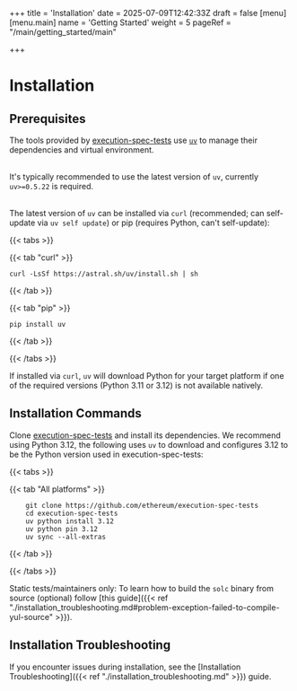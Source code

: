 +++
title = 'Installation'
date = 2025-07-09T12:42:33Z
draft = false
[menu]
  [menu.main]
    name = 'Getting Started'
    weight = 5
    pageRef = "/main/getting_started/main"
    
+++

# Installation

## Prerequisites

The tools provided by [execution-spec-tests](https://github.com/ethereum/execution-spec-tests) use [`uv`](https://docs.astral.sh/uv/) to manage their dependencies and virtual environment.<br><br>

It's typically recommended to use the latest version of `uv`, currently `uv>=0.5.22` is required.<br><br>

The latest version of `uv` can be installed via `curl` (recommended; can self-update via `uv self update`) or pip (requires Python, can't self-update):

{{< tabs >}}

{{< tab "curl" >}}
```console
curl -LsSf https://astral.sh/uv/install.sh | sh
```
{{< /tab >}}

{{< tab "pip" >}}
```console
pip install uv
```
{{< /tab >}}

{{< /tabs >}}

If installed via `curl`, `uv` will download Python for your target platform if one of the required versions (Python 3.11 or 3.12) is not available natively.

## Installation Commands

Clone [execution-spec-tests](https://github.com/ethereum/execution-spec-tests) and install its dependencies. We recommend using Python 3.12, the following uses `uv` to download and configures 3.12 to be the Python version used in execution-spec-tests:

{{< tabs >}}

{{< tab "All platforms" >}}
```console
    git clone https://github.com/ethereum/execution-spec-tests
    cd execution-spec-tests
    uv python install 3.12
    uv python pin 3.12
    uv sync --all-extras
```
{{< /tab >}}

{{< /tabs >}}


Static tests/maintainers only: To learn how to build the `solc` binary from source (optional) follow [this guide]({{< ref "./installation_troubleshooting.md#problem-exception-failed-to-compile-yul-source" >}}).

## Installation Troubleshooting

If you encounter issues during installation, see the [Installation Troubleshooting]({{< ref "./installation_troubleshooting.md" >}}) guide.

